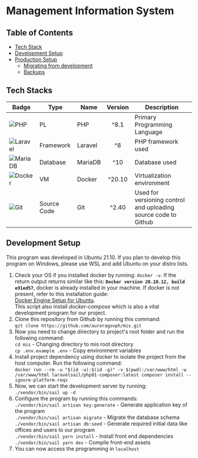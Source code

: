 # Management Information System

## Table of Contents
- [Tech Stack](#tech-stacks)
- [Development Setup](#development-setup)
- [Production Setup](#production-setup)
	- [Migrating from development](#migrating)
	- [Backups](#backups)

## Tech Stacks
| Badge | Type | Name | Version | Description |
| --- | --- | --- | :-: | --- |
|![PHP](https://img.shields.io/badge/php-%23777BB4.svg?style=for-the-badge&logo=php&logoColor=white) | PL | PHP | ^8.1 | Primary Programming Language |
| ![Laravel](https://img.shields.io/badge/laravel-%23FF2D20.svg?style=for-the-badge&logo=laravel&logoColor=white) | Framework | Laravel | ^8 | PHP framework used|
|![MariaDB](https://img.shields.io/badge/MariaDB-003545?style=for-the-badge&logo=mariadb&logoColor=white)| Database | MariaDB | ^10 | Database used |
| ![Docker](https://img.shields.io/badge/docker-%230db7ed.svg?style=for-the-badge&logo=docker&logoColor=white) | VM | Docker | ^20.10 | Virtualization environment |
|![Git](https://img.shields.io/badge/git-%23F05033.svg?style=for-the-badge&logo=git&logoColor=white) | Source Code | Git | ^2.40 | Used for versioning control and uploading source code to Github |

## Development Setup

This program was developed in Ubuntu 21.10. If you plan to develop this program on Windows, please use WSL and add Ubuntu on your distro lists.

 1. Check your OS if you installed docker by running: `docker -v`. If the return output returns similar like this: **`Docker version 20.10.12, build e91ed57`**, docker is already installed in your machine. If docker is not present, refer to this installation guide:  
[Docker Engine Setup for Ubuntu](https://docs.docker.com/engine/install/ubuntu/#install-using-the-convenience-script).  
This script also install *docker-compose* which is also a vital development program for our project.
 2. Clone this repository from Github by running this command:  
	`git clone https://github.com/auroragovph/mis.git`
3. Now you need to change directory to project's root folder and run the following command:  
	`cd mis` - Changing directory to mis root directory  
	`cp .env.example .env` - Copy environment variables  
4. Install project dependency using docker to isolate the project from the host computer. Run the following command:  
`docker run --rm -u "$(id -u):$(id -g)" -v $(pwd):/var/www/html -w /var/www/html laravelsail/php81-composer:latest composer install --ignore-platform-reqs`
5. Now, we can start the development server by running: `./vendor/bin/sail up -d`
6. Configure the program by running this commands:  
`./vendor/bin/sail artisan key:generate` - Generate application key of the program  
`./vendor/bin/sail artisan migrate` - Migrate the database schema  
`./vendor/bin/sail artisan db:seed` - Generate required initial data like offices and users to our program  
`./vendor/bin/sail yarn install` - Install front end dependencies  
`./vendor/bin/sail yarn dev` - Compile front-end assets
7. You can now access the programming in `localhost` 
